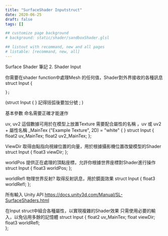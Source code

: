 ```yaml
---
title: "SurfaceShader Inputstruct"
date: 2020-06-25
draft: false
tags: []

## customize page background
# background: static/shader/sandboxShader.glsl

## listout with recommand, new and all pages
# listable: [recommand, new, all]
---
```


<!--more-->

Surface Shader 筆記
2. Shader  Input

你需要在shader function中處理Mesh 的任何值，Shader對外界接收的各種訊息
    struct Input
    {
               
    };
(struct Input {  } 記得括弧後要加分號 ; )

基本參數
命名需要正確才能運作

uv, uv2
這個數據可用於在模型上放置Texture
需要配合屬性的名稱 ，uv 或 uv2 + 屬性名稱
_MainTex ("Example Texture", 2D) = "white" { }
    struct Input
    {
        float2 uv_MainTex;
        float2 uv2_MainTex;
    };

ViewDir
取得由點指向視線位置的向量，用於根據攝影機位置改變模型的Shader
    struct Input
    {
        float3 viewDir;
    };

worldPos
提供正在處理的頂點座標，允許你根據世界座標對Shader進行操作
    struct Input
    {
        float3 worldPos;
    };

worldRefl
物理世界反射? 取得反射訊息，用於鏡面效果
    struct Input
    {
        float3 worldRefl;
    };

所有輸入 Unity API
https://docs.unity3d.com/Manual/SL-SurfaceShaders.html

在Input struct中組合各種屬性，以實現複雜的Shader效果
只需使用必要的輸入，以免佔用多餘的記憶體
    struct Input
    {
        float2 uv_MainTex;
        float viewDir;
        float3 worldRefl;             
    };

